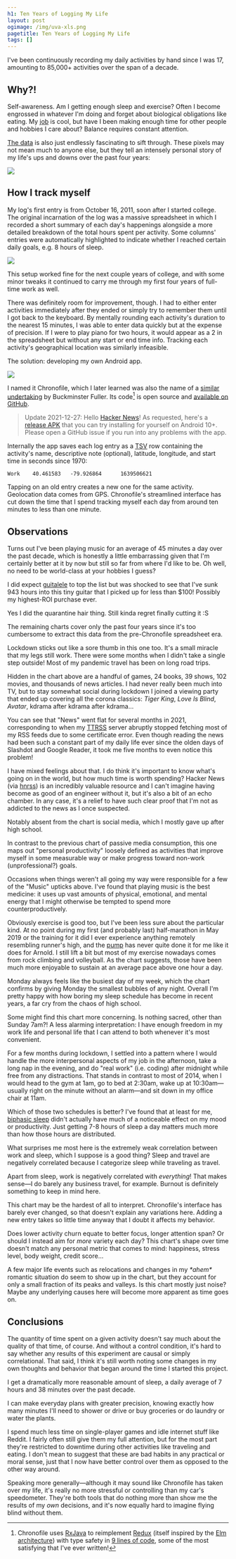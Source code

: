 ```yaml
---
h1: Ten Years of Logging My Life
layout: post
ogimage: /img/uva-xls.png
pagetitle: Ten Years of Logging My Life
tags: []
---
```


I've been continuously recording my daily activities by hand since I was 17, amounting to 85,000+ activities over the span of a decade.

## Why?!

Self-awareness. Am I getting enough sleep and exercise? Often I become engrossed in whatever I'm doing and forget about biological obligations like eating. My [job](/projects#duolingo) is cool, but have I been making enough time for other people and hobbies I care about? Balance requires constant attention.

[The data](#observations) is also just endlessly fascinating to sift through. These pixels may not mean much to anyone else, but they tell an intensely personal story of my life's ups and downs over the past four years:

<!-- <p style="left:50%;max-width:95vw;position:relative;transform:translateX(-50%);width:calc(100% + 300px)">
<img src="/img/chronofile-area.png" />
</p> -->

![](/img/chronofile-area.png)

## How I track myself

My log's first entry is from October 16, 2011, soon after I started college. The original incarnation of the log was a massive spreadsheet in which I recorded a short summary of each day's happenings alongside a more detailed breakdown of the total hours spent per activity. Some columns' entries were automatically highlighted to indicate whether I reached certain daily goals, e.g. 8 hours of sleep.

![](/img/uva-xls.png)

This setup worked fine for the next couple years of college, and with some minor tweaks it continued to carry me through my first four years of full-time work as well.

There was definitely room for improvement, though. I had to either enter activities immediately after they ended or simply try to remember them until I got back to the keyboard. By mentally rounding each activity's duration to the nearest 15 minutes, I was able to enter data quickly but at the expense of precision. If I were to play piano for two hours, it would appear as a 2 in the spreadsheet but without any start or end time info. Tracking each activity's geographical location was similarly infeasible.

The solution: developing my own Android app.

![](/img/chronofile-screens.png)

I named it Chronofile, which I later learned was also the name of a [similar undertaking](https://en.wikipedia.org/wiki/Dymaxion_Chronofile) by Buckminster Fuller. Its code[^1] is open source and [available on GitHub](https://github.com/artnc/chronofile/).

[^1]: Chronofile uses [RxJava](https://github.com/ReactiveX/RxJava) to reimplement [Redux](https://redux.js.org/) (itself inspired by the [Elm architecture](https://guide.elm-lang.org/architecture/)) with type safety in [9 lines of code](https://github.com/artnc/chronofile/blob/e1b3a8f9405a5fcad079f625f5eae37e8ffabc94/app/src/main/java/com/chaidarun/chronofile/Store.kt#L102-L113), some of the most satisfying that I've ever written!

> Update 2021-12-27: Hello [Hacker News](https://news.ycombinator.com/item?id=29692087)! As requested, here's a [release APK](https://github.com/artnc/chronofile/releases) that you can try installing for yourself on Android 10+. Please open a GitHub issue if you run into any problems with the app.

Internally the app saves each log entry as a [TSV](https://en.wikipedia.org/wiki/Tab-separated_values) row containing the activity's name, descriptive note (optional), latitude, longitude, and start time in seconds since 1970:

```tsv
Work	40.461583	-79.926864		1639506621
```

Tapping on an old entry creates a new one for the same activity. Geolocation data comes from GPS. Chronofile's streamlined interface has cut down the time that I spend tracking myself each day from around ten minutes to less than one minute.

## Observations

<canvas alt="(Chart of practice per musical instrument)" id="music-chart"></canvas>

Turns out I've been playing music for an average of 45 minutes a day over the past decade, which is honestly a little embarrassing given that I'm certainly better at it by now but still so far from where I'd like to be. Oh well, no need to be world-class at your hobbies I guess?

I did expect [guitalele](/guitalele) to top the list but was shocked to see that I've sunk 943 hours into this tiny guitar that I picked up for less than $100! Possibly my highest-ROI purchase ever.

<canvas alt="(Chart of days between haircuts)" id="haircut-chart"></canvas>

Yes I did the quarantine hair thing. Still kinda regret finally cutting it :S

The remaining charts cover only the past four years since it's too cumbersome to extract this data from the pre-Chronofile spreadsheet era.

<canvas alt="(Chart of transportation methods)" id="transportation-chart"></canvas>

Lockdown sticks out like a sore thumb in this one too. It's a small miracle that my legs still work. There were some months when I didn't take a single step outside! Most of my pandemic travel has been on long road trips.

<canvas alt="(Chart of daily media consumption)" id="media-chart"></canvas>

Hidden in the chart above are a handful of games, 24 books, 39 shows, 102 movies, and thousands of news articles. I had never really been much into TV, but to stay somewhat social during lockdown I joined a viewing party that ended up covering all the corona classics: _Tiger King_, _Love Is Blind_, _Avatar_, kdrama after kdrama after kdrama...

You can see that "News" went flat for several months in 2021, corresponding to when my [TTRSS](/ttrss-heroku) server abruptly stopped fetching most of my RSS feeds due to some certificate error. Even though reading the news had been such a constant part of my daily life ever since the olden days of Slashdot and Google Reader, it took me five months to even notice this problem!

I have mixed feelings about that. I do think it's important to know what's going on in the world, but how much time is worth spending? Hacker News (via [hnrss](https://hnrss.github.io/)) is an incredibly valuable resource and I can't imagine having become as good of an engineer without it, but it's also a bit of an echo chamber. In any case, it's a relief to have such clear proof that I'm not as addicted to the news as I once suspected.

Notably absent from the chart is social media, which I mostly gave up after high school.

<canvas alt="(Chart of daily personal productivity)" id="productivity-chart"></canvas>

In contrast to the previous chart of passive media consumption, this one maps out "personal productivity" loosely defined as activities that improve myself in some measurable way or make progress toward non-work (unprofessional?) goals.

Occasions when things weren't all going my way were responsible for a few of the "Music" upticks above. I've found that playing music is the best medicine: it uses up vast amounts of physical, emotional, and mental energy that I might otherwise be tempted to spend more counterproductively.

Obviously exercise is good too, but I've been less sure about the particular kind. At no point during my first (and probably last) half-marathon in May 2019 or the training for it did I ever experience anything remotely resembling runner's high, and the [pump](https://www.youtube.com/watch?v=-xZQ0YZ7ls4) has never quite done it for me like it does for Arnold. I still lift a bit but most of my exercise nowadays comes from rock climbing and volleyball. As the chart suggests, those have been much more enjoyable to sustain at an average pace above one hour a day.

<canvas alt="(Chart of sleep hours)" id="sleep-chart"></canvas>

Monday always feels like the busiest day of my week, which the chart confirms by giving Monday the smallest bubbles of any night. Overall I'm pretty happy with how boring my sleep schedule has become in recent years, a far cry from the chaos of high school.

<canvas alt="(Chart of work hours)" id="work-chart"></canvas>

Some might find this chart more concerning. Is nothing sacred, other than Sunday 7am?! A less alarming interpretation: I have enough freedom in my work life and personal life that I can attend to both whenever it's most convenient.

For a few months during lockdown, I settled into a pattern where I would handle the more interpersonal aspects of my job in the afternoon, take a long nap in the evening, and do "real work" (i.e. coding) after midnight while free from any distractions. That stands in contrast to most of 2014, when I would head to the gym at 1am, go to bed at 2:30am, wake up at 10:30am&mdash;usually right on the minute without an alarm&mdash;and sit down in my office chair at 11am.

Which of those two schedules is better? I've found that at least for me, [biphasic sleep](https://en.wikipedia.org/wiki/Biphasic_and_polyphasic_sleep) didn't actually have much of a noticeable effect on my mood or productivity. Just getting 7-8 hours of sleep a day matters much more than how those hours are distributed.

<canvas alt="(Chart of monthly activity correlation)" id="correlation-chart"></canvas>

What surprises me most here is the extremely weak correlation between work and sleep, which I suppose is a good thing? Sleep and travel are negatively correlated because I categorize sleep while traveling as travel.

Apart from sleep, work is negatively correlated with _everything_! That makes sense&mdash;I do barely any business travel, for example. Burnout is definitely something to keep in mind here.

<canvas alt="(Chart of number of log entries per day)" id="switching-chart"></canvas>

This chart may be the hardest of all to interpret. Chronofile's interface has barely ever changed, so that doesn't explain any variations here. Adding a new entry takes so little time anyway that I doubt it affects my behavior.

Does lower activity churn equate to better focus, longer attention span? Or should I instead aim for _more_ variety each day? This chart's shape over time doesn't match any personal metric that comes to mind: happiness, stress level, body weight, credit score...

A few major life events such as relocations and changes in my _\*ahem\*_ romantic situation do seem to show up in the chart, but they account for only a small fraction of its peaks and valleys. Is this chart mostly just noise? Maybe any underlying causes here will become more apparent as time goes on.

## Conclusions

The quantity of time spent on a given activity doesn't say much about the quality of that time, of course. And without a control condition, it's hard to say whether any results of this experiment are causal or simply correlational. That said, I think it's still worth noting some changes in my own thoughts and behavior that began around the time I started this project.

I get a dramatically more reasonable amount of sleep, a daily average of 7 hours and 38 minutes over the past decade.

I can make everyday plans with greater precision, knowing exactly how many minutes I'll need to shower or drive or buy groceries or do laundry or water the plants.

I spend much less time on single-player games and idle internet stuff like Reddit. I fairly often still give them my full attention, but for the most part they're restricted to downtime during other activities like traveling and eating. I don't mean to suggest that these are bad habits in any practical or moral sense, just that I now have better control over them as opposed to the other way around.

Speaking more generally&mdash;although it may sound like Chronofile has taken over my life, it's really no more stressful or controlling than my car's speedometer. They're both tools that do nothing more than show me the results of my _own_ decisions, and it's now equally hard to imagine flying blind without them.

<script src="https://cdnjs.cloudflare.com/ajax/libs/Chart.js/3.6.2/chart.min.js"></script>
<script>
document.fonts.ready.then(() => {
  // Set global defaults
  const mergeObjects = (src, dst) => Object.entries(src).forEach(([k, v]) => {
    if (v && typeof v === "object") {
      mergeObjects(v, dst[k]);
    } else {
      dst[k] = v;
    }
  });
  mergeObjects({
    animation: false,
    color: "#c8c8c8",
    font: { family: "Open Sans, sans-serif" },
    plugins: {
      legend: { display: false },
      title: { display: true },
    },
    responsive: false,
    scale: { grid: { display: false, drawBorder: false } },
  }, Chart.defaults);

  // Render individual charts
  const monthLabels = ["Jan '18", "Feb '18", "Mar '18", "Apr '18", "May '18", "Jun '18", "Jul '18", "Aug '18", "Sep '18", "Oct '18", "Nov '18", "Dec '18", "Jan '19", "Feb '19", "Mar '19", "Apr '19", "May '19", "Jun '19", "Jul '19", "Aug '19", "Sep '19", "Oct '19", "Nov '19", "Dec '19", "Jan '20", "Feb '20", "Mar '20", "Apr '20", "May '20", "Jun '20", "Jul '20", "Aug '20", "Sep '20", "Oct '20", "Nov '20", "Dec '20", "Jan '21", "Feb '21", "Mar '21", "Apr '21", "May '21", "Jun '21", "Jul '21", "Aug '21", "Sep '21", "Oct '21", "Nov '21", "Dec '21"];
  const haircutDays = [
    57,
    95,
    93,
    85,
    92,
    97,
    57,
    41,
    43,
    43,
    42,
    47,
    120,
    168,
    81, // until oct 15, 2015
    164, // until mar 28, 2016
    76,
    72, // split from 322
    86, // split from 322
    80, // split from 322
    84, // split from 322 until apr 30, 2017
    122, // split from 357
    102, // split from 357
    134, // split from 357 until apr 22, 2018
    77,
    76,
    43,
    35,
    35,
    34,
    42,
    35,
    50,
    48,
    28,
    35,
    41,
    44,
    27,
    28,
    256,
    30,
    34,
    36,
    42,
    42,
    41,
    72,
    23,
    42
  ];
  const bubbleOptions = {
    clip: 40,
    events: [],
    scales: {
      x: {
        min: 0,
        max: 23,
        ticks: {
          callback: value => value % 3 ? "" : value === 0 ? "12am" : value === 12 ? "12pm" : value < 12 ? `${value}am` : `${value - 12}pm`,
          padding: 15,
          stepSize: 3,
        }
      },
      y: {
        reverse: true,
        ticks: {
          callback: value => ["Sun", "Mon", "Tue", "Wed", "Thu", "Fri", "Sat"][value],
          padding: 15,
        },
      },
    },
  };
  const correlationData = [
    [1,0,0,0,0,0,0,0,0,0],
    [0.008176371527,1,0,0,0,0,0,0,0,0,0],
    [0.005383377635,-0.3963415937,1,0,0,0,0,0,0,0,0],
    [-0.1664989388,-0.0693359137,-0.07860970823,1,0,0,0,0,0,0,0],
    [0.04085778615,-0.3352397547,-0.04903616957,-0.1278800239,1,0,0,0,0,0,0],
    [0.2082741975,-0.001373978466,-0.4178344017,0.03162809882,0.1541555084,1,0,0,0,0,0],
    [0.1214638688,-0.1767920413,-0.3414280152,0.3720877076,0.1593224842,0.3143167272,1,0,0,0,0],
    [-0.4521179127,-0.3207140753,0.283728704,0.08403995982,0.1189739165,-0.2121134805,-0.3173369063,1,0,0,0],
    [0.2078986006,-0.183195081,-0.4046147748,-0.3052183756,0.1090788851,0.1998981457,0.06021061275,-0.3081830436,1,0,0],
    [-0.1700525107,-0.4120136877,0.4008586175,0.2766714432,0.05736317522,-0.009161975885,0.03032305445,0.3999532407,-0.3678647283,1,0],
    [-0.2609036101,-0.197422513,-0.319693051,-0.01406227662,0.05112123312,-0.2214213993,0.08507022619,-0.1340874535,0.1797060268,-0.2312480792,1],
  ];
  const correlationPositives = [];
  const correlationNegatives = [];
  const correlationIdentities = [];
  for (let i = 0; i < correlationData.length; ++i) {
    for (let j = 0; j < correlationData.length; ++j) {
      const v = correlationData[i][j] ? correlationData[i][j] : correlationData[j][i];
      (v === 1 ? correlationIdentities : v > 0 ? correlationPositives : correlationNegatives).push({x:i,y:j,r:24*Math.sqrt(Math.abs(v))});
    }
  }
  const correlationScale = {
    ticks: {
      callback: value => ["Sleep","Work","People","Food","Chores","Read","Music","Travel","Projects","Exercise","Other"][value],
      padding: 30,
    },
  };
  new Chart(
    document.getElementById("correlation-chart"),
    {
      data: {
        datasets: [
          {
            backgroundColor: "#4e79a7",
            data: correlationIdentities,
          },
          {
            backgroundColor: "#59a14f",
            data: correlationPositives,
          },
          {
            backgroundColor: "#e15759",
            data: correlationNegatives,
          },
        ],
        labels: [...new Array(168)].map(_ => ""),
      },
      options: {
        ...bubbleOptions,
        aspectRatio: 1.04,
        plugins: { title: { padding: 30, text: "Monthly activity correlation, 2018-2021" } },
        scales: { x: correlationScale, y: {...correlationScale } },
      },
      type: "bubble",
    }
  );
  new Chart(
    document.getElementById("haircut-chart"),
    {
      data: {
        datasets: [{
          backgroundColor: "#4e79a7",
          data: haircutDays,
        }],
        labels: [...new Array(haircutDays.length)].map(_ => ""),
      },
      options: {
        plugins: { title: { text: "Days between haircuts, 2011-2021" } },
      },
      type: "bar",
    }
  );
  new Chart(
    document.getElementById("media-chart"),
    {
      data: {
        datasets: [
          {
            backgroundColor: "#4e79a7",
            data: [25, 17, 19, 17, 12, 22, 14, 13, 27, 22, 18, 14, 21, 22, 18, 15, 8, 13, 9, 6, 13, 27, 12, 9, 11, 5, 14, 8, 8, 8, 7, 23, 13, 29, 43, 22, 22, 9, 6, 23, 19, 22, 1, 4, 3, 0, 0, 14],
            label: "News",
          },
          {
            backgroundColor: "#f28e2c",
            data: [0, 0, 0, 0, 0, 0, 0, 0, 0, 0, 0, 0, 0, 0, 0, 0, 0, 0, 0, 0, 0, 0, 4, 23, 10, 10, 5, 6, 5, 7, 14, 6, 6, 14, 13, 20, 18, 15, 17, 30, 30, 19, 2, 12, 70, 83, 1, 5],
            label: "Video games",
          },
          {
            backgroundColor: "#e15759",
            data: [3, 0, 0, 14, 5, 22, 22, 5, 0, 14, 8, 12, 11, 2, 41, 9, 4, 13, 24, 21, 7, 11, 6, 18, 21, 0, 8, 8, 1, 6, 16, 9, 0, 0, 3, 1, 6, 4, 0, 4, 0, 0, 3, 0, 9, 13, 4, 5],
            label: "Movies",
          },
          {
            backgroundColor: "#76b7b2",
            data: [0, 0, 0, 0, 0, 0, 0, 0, 0, 0, 0, 0, 0, 0, 0, 0, 0, 0, 0, 0, 0, 0, 2, 0, 0, 0, 28, 189, 154, 74, 91, 62, 54, 7, 34, 89, 0, 0, 0, 0, 0, 0, 2, 0, 0, 16, 0, 0],
            label: "TV",
          },
          {
            backgroundColor: "#59a14f",
            data: [0, 0, 0, 0, 0, 0, 0, 3, 14, 48, 28, 76, 3, 2, 0, 5, 0, 0, 0, 0, 0, 0, 2, 0, 0, 0, 0, 0, 0, 0, 0, 0, 0, 0, 0, 0, 0, 1, 0, 0, 0, 0, 0, 0, 0, 0, 38, 18],
            label: "Books",
          },
        ],
        labels: monthLabels,
      },
      options: {
        plugins: {
          legend: { display: true, position: "bottom" },
          title: { text: "Average daily minutes of media consumption" },
        },
        scales: {
          x: { stacked: true },
          y: { stacked: true },
        },
      },
      type: "bar",
    }
  );
  new Chart(
    document.getElementById("music-chart"),
    {
      data: {
        datasets: [{
          backgroundColor: "#4e79a7",
          data: [
            // uva.xls, me.ods, Chronofile
            28 + 0 + 1,
            8,
            0 + 335 + 608,
            151 + 113 + 111,
            0 + 10 + 2,
            396 + 172 + 215,
            8 + 36 + 9,
            192 + 0 + 0,
            30 + 0 + 318,
          ],
        }],
        labels: [
          "Bass guitar",
          "Clarinet",
          "Guitalele",
          "Guitar",
          "Harmonica",
          "Piano",
          "Saxophone",
          "Sousaphone",
          "Tuba",
        ],
      },
      options: {
        indexAxis: "y",
        plugins: { title: { text: "Hours per musical instrument, 2011-2021" } },
      },
      type: "bar",
    }
  );
  new Chart(
    document.getElementById("productivity-chart"),
    {
      data: {
        datasets: [
          {
            backgroundColor: "#4e79a7",
            data: [51, 29, 4, 19, 9, 26, 24, 45, 54, 44, 26, 58, 65, 56, 62, 43, 76, 69, 87, 57, 133, 87, 117, 48, 71, 87, 76, 30, 42, 52, 50, 20, 42, 122, 68, 39, 73, 54, 44, 49, 27, 62, 12, 44, 44, 53, 20, 44],
            label: "Music",
          },
          {
            backgroundColor: "#f28e2c",
            data: [16, 7, 12, 8, 9, 7, 10, 35, 44, 50, 25, 39, 57, 58, 27, 29, 34, 20, 37, 46, 31, 35, 40, 29, 24, 25, 18, 15, 24, 15, 15, 23, 5, 5, 0, 4, 15, 1, 0, 8, 29, 21, 73, 71, 62, 87, 75, 50],
            label: "Exercise",
          },
          {
            backgroundColor: "#e15759",
            data: [0, 0, 0, 0, 0, 0, 0, 9, 0, 0, 0, 0, 0, 0, 0, 0, 1, 0, 1, 0, 0, 0, 1, 15, 0, 0, 9, 22, 1, 1, 24, 0, 0, 0, 0, 41, 201, 153, 94, 55, 65, 101, 35, 5, 5, 2, 2, 3],
            label: "Language study",
          },
          {
            backgroundColor: "#76b7b2",
            data: [93, 4, 2, 4, 2, 0, 5, 2, 2, 0, 0, 40, 5, 13, 0, 10, 21, 35, 4, 5, 5, 17, 4, 12, 4, 9, 8, 1, 3, 3, 54, 5, 41, 42, 166, 69, 6, 26, 29, 21, 10, 6, 12, 5, 3, 2, 37, 83],
            label: "Other projects, e.g. this blog",
          },
        ],
        labels: monthLabels,
      },
      options: {
        plugins: {
          legend: { display: true, position: "bottom" },
          title: { text: "Average daily minutes of personal productivity" },
        },
        scales: {
          x: { stacked: true },
          y: { stacked: true },
        },
      },
      type: "bar",
    }
  );
  new Chart(
    document.getElementById("switching-chart"),
    {
      data: {
        datasets: [
          {
            backgroundColor: "#4e79a7",
            data: [20.4, 19.6, 19.7, 18.2, 16.9, 17.5, 18.6, 22.5, 27.1, 26.9, 23.5, 25.0, 26.6, 24.7, 23.8, 22.6, 23.5, 25.9, 23.2, 27.1, 29.9, 28.3, 32.9, 27.4, 28.8, 25.8, 24.5, 24.5, 21.5, 19.5, 21.0, 20.2, 17.5, 22.5, 22.6, 25.3, 28.6, 21.3, 18.8, 25.4, 26.1, 26.5, 21.8, 19.7, 20.9, 24.5, 22.9, 16.3],
          },
        ],
        labels: monthLabels,
      },
      options: {
        plugins: {
          title: { text: "Average daily number of log entries" },
        },
      },
      type: "bar",
    }
  );
  new Chart(
    document.getElementById("sleep-chart"),
    {
      data: {
        datasets: [
          {
            backgroundColor: "#4e79a7",
            data: [{"x": 1, "y": 3, "r": 5.8}, {"x": 2, "y": 3, "r": 7.0}, {"x": 3, "y": 3, "r": 8.4}, {"x": 4, "y": 3, "r": 9.5}, {"x": 5, "y": 3, "r": 9.9}, {"x": 6, "y": 3, "r": 10.3}, {"x": 7, "y": 3, "r": 10.5}, {"x": 9, "y": 3, "r": 9.4}, {"x": 10, "y": 3, "r": 7.0}, {"x": 3, "y": 4, "r": 7.9}, {"x": 4, "y": 4, "r": 8.8}, {"x": 5, "y": 4, "r": 9.7}, {"x": 6, "y": 4, "r": 10.4}, {"x": 7, "y": 4, "r": 10.5}, {"x": 8, "y": 4, "r": 10.4}, {"x": 9, "y": 4, "r": 9.6}, {"x": 19, "y": 4, "r": 2.8}, {"x": 20, "y": 4, "r": 2.8}, {"x": 2, "y": 5, "r": 6.8}, {"x": 3, "y": 5, "r": 8.0}, {"x": 4, "y": 5, "r": 9.0}, {"x": 5, "y": 5, "r": 9.6}, {"x": 6, "y": 5, "r": 10.3}, {"x": 7, "y": 5, "r": 10.6}, {"x": 8, "y": 5, "r": 10.4}, {"x": 3, "y": 6, "r": 8.2}, {"x": 4, "y": 6, "r": 9.0}, {"x": 5, "y": 6, "r": 9.6}, {"x": 6, "y": 6, "r": 10.1}, {"x": 7, "y": 6, "r": 10.3}, {"x": 8, "y": 6, "r": 10.3}, {"x": 9, "y": 6, "r": 9.8}, {"x": 3, "y": 0, "r": 7.2}, {"x": 4, "y": 0, "r": 8.5}, {"x": 5, "y": 0, "r": 9.4}, {"x": 6, "y": 0, "r": 10.4}, {"x": 7, "y": 0, "r": 10.8}, {"x": 8, "y": 0, "r": 10.8}, {"x": 9, "y": 0, "r": 10.0}, {"x": 10, "y": 0, "r": 9.2}, {"x": 3, "y": 1, "r": 8.0}, {"x": 4, "y": 1, "r": 9.2}, {"x": 5, "y": 1, "r": 10.2}, {"x": 6, "y": 1, "r": 10.5}, {"x": 7, "y": 1, "r": 10.9}, {"x": 8, "y": 1, "r": 10.7}, {"x": 9, "y": 1, "r": 9.7}, {"x": 10, "y": 1, "r": 7.3}, {"x": 11, "y": 1, "r": 4.9}, {"x": 20, "y": 1, "r": 1.7}, {"x": 21, "y": 1, "r": 2.8}, {"x": 6, "y": 2, "r": 10.6}, {"x": 7, "y": 2, "r": 10.8}, {"x": 8, "y": 2, "r": 10.6}, {"x": 9, "y": 2, "r": 9.5}, {"x": 10, "y": 2, "r": 7.1}, {"x": 20, "y": 2, "r": 2.6}, {"x": 8, "y": 3, "r": 10.2}, {"x": 17, "y": 3, "r": 1.9}, {"x": 18, "y": 3, "r": 2.8}, {"x": 19, "y": 3, "r": 3.2}, {"x": 1, "y": 6, "r": 6.3}, {"x": 2, "y": 6, "r": 7.1}, {"x": 17, "y": 6, "r": 4.8}, {"x": 18, "y": 6, "r": 5.2}, {"x": 0, "y": 0, "r": 2.5}, {"x": 1, "y": 0, "r": 3.3}, {"x": 2, "y": 0, "r": 5.5}, {"x": 14, "y": 0, "r": 3.6}, {"x": 1, "y": 1, "r": 5.7}, {"x": 2, "y": 1, "r": 6.9}, {"x": 2, "y": 2, "r": 6.7}, {"x": 3, "y": 2, "r": 8.2}, {"x": 4, "y": 2, "r": 9.6}, {"x": 5, "y": 2, "r": 10.4}, {"x": 1, "y": 4, "r": 5.5}, {"x": 2, "y": 4, "r": 6.7}, {"x": 21, "y": 5, "r": 3.7}, {"x": 22, "y": 5, "r": 4.9}, {"x": 23, "y": 5, "r": 5.1}, {"x": 0, "y": 6, "r": 5.6}, {"x": 16, "y": 6, "r": 4.1}, {"x": 1, "y": 2, "r": 5.2}, {"x": 1, "y": 5, "r": 5.8}, {"x": 19, "y": 6, "r": 4.3}, {"x": 21, "y": 6, "r": 3.5}, {"x": 22, "y": 6, "r": 3.3}, {"x": 23, "y": 6, "r": 2.6}, {"x": 9, "y": 5, "r": 9.6}, {"x": 10, "y": 6, "r": 8.7}, {"x": 11, "y": 6, "r": 7.6}, {"x": 14, "y": 6, "r": 4.7}, {"x": 15, "y": 6, "r": 4.5}, {"x": 10, "y": 4, "r": 7.7}, {"x": 21, "y": 4, "r": 3.3}, {"x": 22, "y": 4, "r": 4.9}, {"x": 23, "y": 4, "r": 5.3}, {"x": 10, "y": 5, "r": 7.4}, {"x": 20, "y": 6, "r": 3.6}, {"x": 0, "y": 4, "r": 4.7}, {"x": 13, "y": 0, "r": 4.6}, {"x": 23, "y": 0, "r": 4.4}, {"x": 0, "y": 1, "r": 4.8}, {"x": 17, "y": 0, "r": 2.8}, {"x": 18, "y": 0, "r": 2.9}, {"x": 19, "y": 0, "r": 2.9}, {"x": 0, "y": 5, "r": 5.2}, {"x": 11, "y": 0, "r": 8.0}, {"x": 12, "y": 6, "r": 6.2}, {"x": 13, "y": 6, "r": 5.1}, {"x": 22, "y": 0, "r": 4.1}, {"x": 23, "y": 3, "r": 5.0}, {"x": 20, "y": 0, "r": 2.9}, {"x": 21, "y": 3, "r": 4.3}, {"x": 22, "y": 3, "r": 4.8}, {"x": 14, "y": 1, "r": 1.7}, {"x": 15, "y": 1, "r": 1.7}, {"x": 0, "y": 2, "r": 3.7}, {"x": 21, "y": 0, "r": 3.4}, {"x": 21, "y": 2, "r": 3.3}, {"x": 22, "y": 2, "r": 3.9}, {"x": 23, "y": 2, "r": 4.3}, {"x": 0, "y": 3, "r": 4.2}, {"x": 22, "y": 1, "r": 3.1}, {"x": 23, "y": 1, "r": 3.1}, {"x": 20, "y": 3, "r": 3.1}, {"x": 15, "y": 4, "r": 2.6}, {"x": 16, "y": 4, "r": 2.2}, {"x": 12, "y": 1, "r": 3.0}, {"x": 19, "y": 1, "r": 2.0}, {"x": 12, "y": 0, "r": 6.2}, {"x": 11, "y": 3, "r": 3.6}, {"x": 20, "y": 5, "r": 3.0}, {"x": 14, "y": 4, "r": 2.0}, {"x": 17, "y": 4, "r": 2.0}, {"x": 18, "y": 4, "r": 2.0}, {"x": 17, "y": 5, "r": 1.9}, {"x": 18, "y": 5, "r": 2.2}, {"x": 19, "y": 5, "r": 2.8}, {"x": 11, "y": 5, "r": 5.0}, {"x": 11, "y": 2, "r": 3.9}, {"x": 15, "y": 2, "r": 2.0}, {"x": 16, "y": 2, "r": 1.9}, {"x": 17, "y": 2, "r": 2.0}, {"x": 11, "y": 4, "r": 5.7}, {"x": 12, "y": 4, "r": 4.3}, {"x": 13, "y": 4, "r": 2.4}, {"x": 16, "y": 1, "r": 1.7}, {"x": 12, "y": 2, "r": 2.5}, {"x": 13, "y": 2, "r": 2.0}, {"x": 14, "y": 2, "r": 1.7}, {"x": 15, "y": 3, "r": 1.9}, {"x": 16, "y": 3, "r": 1.9}, {"x": 15, "y": 0, "r": 3.1}, {"x": 16, "y": 0, "r": 2.9}, {"x": 14, "y": 5, "r": 2.0}, {"x": 15, "y": 5, "r": 2.0}, {"x": 17, "y": 1, "r": 1.7}, {"x": 18, "y": 1, "r": 2.0}, {"x": 13, "y": 1, "r": 2.4}, {"x": 12, "y": 3, "r": 3.0}, {"x": 12, "y": 5, "r": 3.6}, {"x": 13, "y": 5, "r": 2.2}, {"x": 18, "y": 2, "r": 2.0}, {"x": 14, "y": 3, "r": 1.2}, {"x": 16, "y": 5, "r": 2.0}, {"x": 19, "y": 2, "r": 2.4}, {"x": 13, "y": 3, "r": 1.4}],
          },
        ],
        labels: [...new Array(168)].map(_ => ""),
      },
      options: {
        ...bubbleOptions,
        plugins: { title: { padding: 25, text: "Sleep, 2018-2021" } },
      },
      type: "bubble",
    }
  );
  new Chart(
    document.getElementById("transportation-chart"),
    {
      data: {
        datasets: [
          {
            backgroundColor: "#4e79a7",
            data: [0, 0, 0, 1, 2, 0, 0, 13, 20, 17, 17, 9, 13, 12, 16, 15, 23, 15, 21, 18, 26, 25, 27, 18, 15, 18, 11, 0, 0, 0, 0, 3, 0, 0, 0, 0, 0, 0, 0, 0, 12, 2, 44, 19, 18, 34, 19, 9],
            label: "Walk",
          },
          {
            backgroundColor: "#f28e2c",
            data: [36, 31, 44, 42, 45, 41, 37, 77, 22, 6, 61, 12, 15, 15, 7, 14, 18, 15, 28, 31, 31, 26, 53, 58, 27, 18, 29, 0, 0, 0, 2, 38, 20, 6, 1, 2, 1, 2, 0, 2, 69, 19, 133, 27, 52, 76, 84, 28],
            label: "Car",
          },
          {
            backgroundColor: "#e15759",
            data: [0, 34, 0, 32, 28, 0, 0, 8, 0, 0, 130, 9, 10, 42, 0, 13, 22, 0, 0, 0, 0, 0, 7, 92, 3, 0, 0, 0, 0, 0, 0, 0, 0, 0, 0, 0, 0, 0, 0, 0, 0, 0, 13, 0, 38, 16, 6, 5],
            label: "Airplane",
          },
          {
            backgroundColor: "#76b7b2",
            data: [0, 9, 0, 0, 0, 0, 0, 7, 0, 0, 16, 7, 5, 6, 0, 12, 1, 0, 0, 0, 0, 0, 8, 8, 7, 4, 4, 0, 0, 0, 0, 0, 0, 0, 0, 0, 0, 0, 0, 0, 0, 0, 2, 0, 2, 0, 6, 5],
            label: "Bus",
          },
          {
            backgroundColor: "#59a14f",
            data: [0, 0, 0, 0, 0, 0, 0, 0, 0, 0, 7, 0, 0, 0, 0, 0, 0, 0, 0, 0, 0, 0, 0, 1, 0, 0, 0, 0, 0, 0, 0, 0, 0, 0, 0, 0, 0, 0, 0, 0, 0, 0, 4, 0, 0, 0, 0, 0],
            label: "Train",
          },
        ],
        labels: monthLabels,
      },
      options: {
        plugins: {
          legend: { display: true, position: "bottom" },
          title: { text: "Average daily minutes of travel" },
        },
        scales: {
          x: { stacked: true },
          y: { stacked: true },
        },
      },
      type: "bar",
    }
  );
  new Chart(
    document.getElementById("work-chart"),
    {
      data: {
        datasets: [
          {
            backgroundColor: "#4e79a7",
            data: [{"x": 18, "y": 3, "r": 10.4}, {"x": 21, "y": 4, "r": 5.9}, {"x": 9, "y": 5, "r": 2.9}, {"x": 10, "y": 5, "r": 5.7}, {"x": 11, "y": 5, "r": 8.4}, {"x": 11, "y": 4, "r": 7.8}, {"x": 12, "y": 4, "r": 9.3}, {"x": 14, "y": 4, "r": 10.5}, {"x": 15, "y": 4, "r": 10.6}, {"x": 16, "y": 4, "r": 10.4}, {"x": 17, "y": 4, "r": 10.6}, {"x": 18, "y": 4, "r": 10.2}, {"x": 19, "y": 4, "r": 8.4}, {"x": 12, "y": 5, "r": 9.5}, {"x": 14, "y": 5, "r": 10.3}, {"x": 15, "y": 5, "r": 10.4}, {"x": 16, "y": 5, "r": 10.4}, {"x": 17, "y": 5, "r": 10.4}, {"x": 18, "y": 5, "r": 9.8}, {"x": 19, "y": 5, "r": 7.6}, {"x": 21, "y": 5, "r": 4.9}, {"x": 23, "y": 5, "r": 4.3}, {"x": 13, "y": 6, "r": 3.8}, {"x": 20, "y": 0, "r": 2.8}, {"x": 21, "y": 0, "r": 3.5}, {"x": 11, "y": 1, "r": 8.8}, {"x": 12, "y": 1, "r": 10.1}, {"x": 14, "y": 1, "r": 10.7}, {"x": 15, "y": 1, "r": 10.7}, {"x": 16, "y": 1, "r": 10.6}, {"x": 17, "y": 1, "r": 10.6}, {"x": 18, "y": 1, "r": 10.4}, {"x": 19, "y": 1, "r": 9.4}, {"x": 21, "y": 1, "r": 5.7}, {"x": 22, "y": 1, "r": 5.8}, {"x": 23, "y": 1, "r": 7.3}, {"x": 0, "y": 2, "r": 6.9}, {"x": 1, "y": 2, "r": 6.2}, {"x": 11, "y": 2, "r": 9.0}, {"x": 12, "y": 2, "r": 10.1}, {"x": 14, "y": 2, "r": 11.0}, {"x": 15, "y": 2, "r": 10.8}, {"x": 16, "y": 2, "r": 10.6}, {"x": 17, "y": 2, "r": 10.6}, {"x": 19, "y": 2, "r": 8.1}, {"x": 20, "y": 2, "r": 5.8}, {"x": 23, "y": 2, "r": 6.3}, {"x": 0, "y": 3, "r": 6.7}, {"x": 1, "y": 3, "r": 5.5}, {"x": 2, "y": 3, "r": 5.2}, {"x": 3, "y": 3, "r": 4.7}, {"x": 4, "y": 3, "r": 4.1}, {"x": 9, "y": 3, "r": 3.7}, {"x": 10, "y": 3, "r": 6.8}, {"x": 11, "y": 3, "r": 9.4}, {"x": 12, "y": 3, "r": 10.0}, {"x": 13, "y": 3, "r": 4.1}, {"x": 14, "y": 3, "r": 9.1}, {"x": 15, "y": 3, "r": 10.8}, {"x": 16, "y": 3, "r": 10.7}, {"x": 19, "y": 3, "r": 8.4}, {"x": 0, "y": 5, "r": 5.3}, {"x": 16, "y": 0, "r": 3.6}, {"x": 17, "y": 0, "r": 3.2}, {"x": 18, "y": 2, "r": 10.3}, {"x": 17, "y": 3, "r": 10.7}, {"x": 23, "y": 3, "r": 6.4}, {"x": 0, "y": 4, "r": 6.4}, {"x": 1, "y": 4, "r": 5.8}, {"x": 6, "y": 5, "r": 2.8}, {"x": 10, "y": 6, "r": 2.5}, {"x": 17, "y": 6, "r": 4.3}, {"x": 23, "y": 0, "r": 4.2}, {"x": 10, "y": 1, "r": 5.4}, {"x": 20, "y": 1, "r": 6.3}, {"x": 22, "y": 2, "r": 6.5}, {"x": 20, "y": 3, "r": 6.3}, {"x": 21, "y": 3, "r": 6.1}, {"x": 22, "y": 3, "r": 6.4}, {"x": 14, "y": 6, "r": 3.6}, {"x": 15, "y": 6, "r": 3.2}, {"x": 16, "y": 6, "r": 3.8}, {"x": 18, "y": 6, "r": 4.6}, {"x": 20, "y": 6, "r": 4.8}, {"x": 21, "y": 6, "r": 4.8}, {"x": 23, "y": 6, "r": 5.1}, {"x": 0, "y": 0, "r": 4.9}, {"x": 10, "y": 0, "r": 2.5}, {"x": 12, "y": 0, "r": 3.1}, {"x": 19, "y": 0, "r": 3.4}, {"x": 0, "y": 1, "r": 5.2}, {"x": 22, "y": 4, "r": 5.2}, {"x": 23, "y": 4, "r": 5.4}, {"x": 22, "y": 5, "r": 4.2}, {"x": 0, "y": 6, "r": 4.0}, {"x": 1, "y": 6, "r": 3.6}, {"x": 2, "y": 6, "r": 3.5}, {"x": 3, "y": 6, "r": 3.1}, {"x": 19, "y": 6, "r": 4.9}, {"x": 22, "y": 6, "r": 4.9}, {"x": 1, "y": 0, "r": 4.3}, {"x": 2, "y": 0, "r": 3.6}, {"x": 3, "y": 0, "r": 3.7}, {"x": 11, "y": 0, "r": 2.9}, {"x": 14, "y": 0, "r": 4.4}, {"x": 15, "y": 0, "r": 4.2}, {"x": 13, "y": 1, "r": 4.8}, {"x": 1, "y": 5, "r": 5.7}, {"x": 22, "y": 0, "r": 3.5}, {"x": 1, "y": 1, "r": 5.7}, {"x": 20, "y": 4, "r": 6.0}, {"x": 2, "y": 5, "r": 4.8}, {"x": 3, "y": 5, "r": 4.7}, {"x": 4, "y": 5, "r": 3.6}, {"x": 5, "y": 5, "r": 3.8}, {"x": 12, "y": 6, "r": 3.2}, {"x": 20, "y": 5, "r": 5.0}, {"x": 11, "y": 6, "r": 2.4}, {"x": 13, "y": 0, "r": 3.8}, {"x": 2, "y": 1, "r": 5.1}, {"x": 3, "y": 1, "r": 4.1}, {"x": 9, "y": 1, "r": 2.9}, {"x": 10, "y": 2, "r": 5.6}, {"x": 2, "y": 4, "r": 5.5}, {"x": 10, "y": 4, "r": 5.6}, {"x": 4, "y": 6, "r": 2.9}, {"x": 21, "y": 2, "r": 5.4}, {"x": 18, "y": 0, "r": 3.8}, {"x": 3, "y": 4, "r": 4.9}, {"x": 13, "y": 4, "r": 4.9}, {"x": 13, "y": 5, "r": 3.9}, {"x": 8, "y": 2, "r": 2.0}, {"x": 2, "y": 2, "r": 6.0}, {"x": 3, "y": 2, "r": 5.2}, {"x": 13, "y": 2, "r": 4.7}, {"x": 5, "y": 3, "r": 2.5}, {"x": 6, "y": 3, "r": 2.2}, {"x": 7, "y": 3, "r": 1.4}, {"x": 8, "y": 3, "r": 2.8}, {"x": 8, "y": 0, "r": 1.4}, {"x": 9, "y": 0, "r": 1.9}, {"x": 9, "y": 2, "r": 3.1}, {"x": 8, "y": 4, "r": 2.0}, {"x": 8, "y": 6, "r": 1.7}, {"x": 4, "y": 0, "r": 3.5}, {"x": 4, "y": 4, "r": 4.1}, {"x": 5, "y": 4, "r": 3.3}, {"x": 9, "y": 4, "r": 2.5}, {"x": 8, "y": 5, "r": 2.5}, {"x": 6, "y": 2, "r": 2.4}, {"x": 7, "y": 2, "r": 1.9}, {"x": 5, "y": 6, "r": 2.2}, {"x": 6, "y": 6, "r": 2.2}, {"x": 7, "y": 6, "r": 2.4}, {"x": 5, "y": 0, "r": 2.9}, {"x": 4, "y": 1, "r": 3.6}, {"x": 6, "y": 0, "r": 1.4}, {"x": 7, "y": 1, "r": 1.4}, {"x": 8, "y": 1, "r": 1.4}, {"x": 4, "y": 2, "r": 3.5}, {"x": 6, "y": 4, "r": 2.4}, {"x": 7, "y": 4, "r": 2.0}, {"x": 7, "y": 5, "r": 2.6}, {"x": 5, "y": 1, "r": 2.8}, {"x": 9, "y": 6, "r": 1.7}, {"x": 5, "y": 2, "r": 2.4}, {"x": 6, "y": 1, "r": 2.0}],
          },
        ],
        labels: [...new Array(168)].map(_ => ""),
      },
      options: {
        ...bubbleOptions,
        plugins: { title: { padding: 25, text: "Work, 2018-2021" } },
      },
      type: "bubble",
    }
  );
});
</script>

